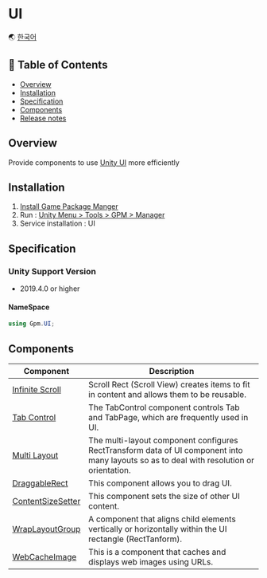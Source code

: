 # UI

🌏 [한국어](README.md)

## 🚩 Table of Contents

* [Overview](#overview)
* [Installation](#Installation)
* [Specification](#specification)
* [Components](#components)
* [Release notes](./ReleaseNotes.en.md)

## Overview

Provide components to use [Unity UI](https://docs.unity3d.com/Manual/com.unity.ugui.html) more efficiently

## Installation

1. [Install Game Package Manger](https://assetstore.unity.com/packages/tools/utilities/game-package-manager-147711)
2. Run : [Unity Menu > Tools > GPM > Manager](https://github.com/nhn/gpm.unity/blob/main/README.en.md#execute)
3. Service installation : UI

## Specification

### Unity Support Version

* 2019.4.0 or higher

#### NameSpace
```cs
using Gpm.UI;
```

## Components

|Component| Description |
| --- | --- |
| [Infinite Scroll](InfiniteScroll/README.en.md) | Scroll Rect (Scroll View) creates items to fit in content and allows them to be reusable. |
| [Tab Control](TabControl/README.en.md) | The TabControl component controls Tab and TabPage, which are frequently used in UI. |
| [Multi Layout](MultiLayout/README.en.md) | The multi-layout component configures RectTransform data of UI component into many layouts so as to deal with resolution or orientation. |
| [DraggableRect](DraggableRect/README.en.md) | This component allows you to drag UI. |
| [ContentSizeSetter](ContentSizeSetter/README.en.md) | This component sets the size of other UI content.|
| [WrapLayoutGroup](WrapLayoutGroup/README.md) | A component that aligns child elements vertically or horizontally within the UI rectangle (RectTanform).|
| [WebCacheImage](WebCacheImage/README.en.md) | This is a component that caches and displays web images using URLs.|
